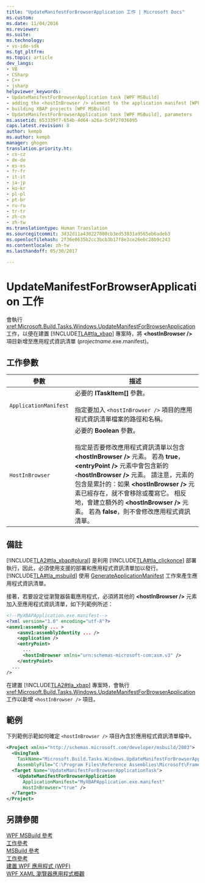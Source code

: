 ```yaml
---
title: "UpdateManifestForBrowserApplication 工作 | Microsoft Docs"
ms.custom: 
ms.date: 11/04/2016
ms.reviewer: 
ms.suite: 
ms.technology:
- vs-ide-sdk
ms.tgt_pltfrm: 
ms.topic: article
dev_langs:
- VB
- CSharp
- C++
- jsharp
helpviewer_keywords:
- UpdateManifestForBrowserApplication task [WPF MSBuild]
- adding the <hostInBrowser /> element to the application manifest [WPF MSBuild]
- building XBAP projects [WPF MSBuild]
- UpdateManifestForBrowserApplication task [WPF MSBuild], parameters
ms.assetid: 653339f7-654b-4d64-a26a-5c9f27036895
caps.latest.revision: 8
author: kempb
ms.author: kempb
manager: ghogen
translation.priority.ht:
- cs-cz
- de-de
- es-es
- fr-fr
- it-it
- ja-jp
- ko-kr
- pl-pl
- pt-br
- ru-ru
- tr-tr
- zh-cn
- zh-tw
ms.translationtype: Human Translation
ms.sourcegitcommit: 3d32d11a430227800cb3ed53831a9565eb6adeb3
ms.openlocfilehash: 2f36e0635b2cc3bcb3b17f8e3ce26ebc28b9c243
ms.contentlocale: zh-tw
ms.lasthandoff: 05/30/2017

---
```

# <a name="updatemanifestforbrowserapplication-task"></a>UpdateManifestForBrowserApplication 工作
會執行 <xref:Microsoft.Build.Tasks.Windows.UpdateManifestForBrowserApplication> 工作，以便在建置 [!INCLUDE[TLA#tla_xbap](../msbuild/includes/tlasharptla_xbap_md.md)] 專案時，將 **\<hostInBrowser />** 項目新增至應用程式資訊清單 (*projectname*.exe.manifest)。  
  
## <a name="task-parameters"></a>工作參數  
  
|參數|描述|  
|---------------|-----------------|  
|`ApplicationManifest`|必要的 **ITaskItem[]** 參數。<br /><br /> 指定要加入 `<hostInBrowser />` 項目的應用程式資訊清單檔案的路徑和名稱。|  
|`HostInBrowser`|必要的 **Boolean** 參數。<br /><br /> 指定是否要修改應用程式資訊清單以包含 **\<hostInBrowser />** 元素。 若為 **true**，**\<entryPoint />** 元素中會包含新的 `<`**hostInBrowser />** 元素。 請注意，元素的包含是累計的：如果 **\<hostInBrowser />** 元素已經存在，就不會移除或覆寫它。 相反地，會建立額外的 **\<hostInBrowser />** 元素。 若為 **false**，則不會修改應用程式資訊清單。|  
  
## <a name="remarks"></a>備註  
 [!INCLUDE[TLA2#tla_xbap#plural](../msbuild/includes/tla2sharptla_xbapsharpplural_md.md)] 是利用 [!INCLUDE[TLA#tla_clickonce](../msbuild/includes/tlasharptla_clickonce_md.md)] 部署執行，因此，必須使用支援的部署和應用程式資訊清單加以發行。 [!INCLUDE[TLA#tla_msbuild](../msbuild/includes/tlasharptla_msbuild_md.md)] 使用 [GenerateApplicationManifest](http://msdn2.microsoft.com/library/6wc2ccdc.aspx) 工作來產生應用程式資訊清單。  
  
 接著，若要設定從瀏覽器裝載應用程式，必須將其他的 **\<hostInBrowser />** 元素加入至應用程式資訊清單，如下列範例所述：  
  
```xml  
<!--MyXBAPApplication.exe.manifest-->  
<?xml version="1.0" encoding="utf-8"?>  
<asmv1:assembly ... >  
    <asmv1:assemblyIdentity ... />  
    <application />  
    <entryPoint>  
      ...  
      <hostInBrowser xmlns="urn:schemas-microsoft-com:asm.v3" />  
    </entryPoint>  
  ...  
/>  
```  
  
 在建置 [!INCLUDE[TLA2#tla_xbap](../msbuild/includes/tla2sharptla_xbap_md.md)] 專案時，會執行 <xref:Microsoft.Build.Tasks.Windows.UpdateManifestForBrowserApplication> 工作以新增 `<hostInBrowser />` 項目。  
  
## <a name="example"></a>範例  
 下列範例示範如何確定 `<hostInBrowser />` 項目內含於應用程式資訊清單檔中。  
  
```xml  
<Project xmlns="http://schemas.microsoft.com/developer/msbuild/2003">  
  <UsingTask   
    TaskName="Microsoft.Build.Tasks.Windows.UpdateManifestForBrowserApplication"  
    AssemblyFile="C:\Program Files\Reference Assemblies\Microsoft\Framework\v3.0\PresentationBuildTasks.dll" />  
  <Target Name="UpdateManifestForBrowserApplicationTask">  
    <UpdateManifestForBrowserApplication  
      ApplicationManifest="MyXBAPApplication.exe.manifest"  
      HostInBrowser="true" />  
  </Target>  
</Project>  
```  
  
## <a name="see-also"></a>另請參閱  
 [WPF MSBuild 參考](../msbuild/wpf-msbuild-reference.md)   
 [工作參考](../msbuild/wpf-msbuild-task-reference.md)   
 [MSBuild 參考](../msbuild/msbuild-reference.md)   
 [工作參考](../msbuild/msbuild-task-reference.md)   
 [建置 WPF 應用程式 (WPF)](/dotnet/framework/wpf/app-development/building-a-wpf-application-wpf)   
 [WPF XAML 瀏覽器應用程式概觀](/dotnet/framework/wpf/app-development/wpf-xaml-browser-applications-overview)
